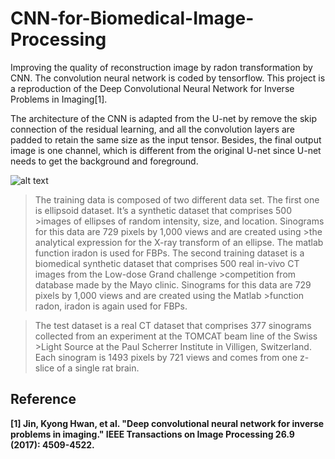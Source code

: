 # CNN-for-Biomedical-Image-Processing
Improving the quality of reconstruction image by radon transformation by CNN. The convolution neural network is coded by tensorflow. This project is a reproduction of the Deep Convolutional Neural Network for Inverse Problems in Imaging[1].

 

The architecture of the CNN is adapted from the U-net by remove the skip connection of the residual learning, and all the convolution layers are padded to retain the same size as the input tensor. Besides, the final output image is one channel, which is different from the original U-net since U-net needs to get the background and foreground.

![alt text](https://github.com/shawnye1994/CNN-for-Radon-Transformation/blob/master/CNN%20architecture.jpg)

>The training data is composed of two different data set. The first one is ellipsoid dataset. It’s a synthetic dataset that comprises 500 >images of ellipses of random intensity, size, and location. Sinograms for this data are 729 pixels by 1,000 views and are created using >the analytical expression for the X-ray transform of an ellipse. The matlab function iradon is used for FBPs.
>The second training dataset is a biomedical synthetic dataset that comprises 500 real in-vivo CT images from the Low-dose Grand challenge >competition from database made by the Mayo clinic. Sinograms for this data are 729 pixels by 1,000 views and are created using the Matlab >function radon, iradon is again used for FBPs.

>The test dataset is a real CT dataset that comprises 377 sinograms collected from an experiment at the TOMCAT beam line of the Swiss >Light Source at the Paul Scherrer Institute in Villigen, Switzerland.
>Each sinogram is 1493 pixels by 721 views and comes from one z-slice of a single rat brain.

## Reference

**[1] Jin, Kyong Hwan, et al. "Deep convolutional neural network for inverse problems in imaging." IEEE Transactions on Image Processing 26.9 (2017): 4509-4522.**

